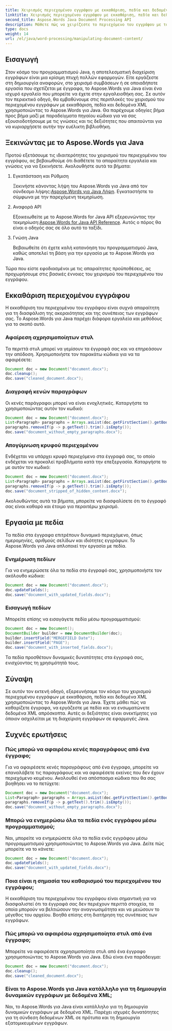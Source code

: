 ```yaml
---
title: Χειρισμός περιεχομένου εγγράφου με εκκαθάριση, πεδία και δεδομένα XML
linktitle: Χειρισμός περιεχομένου εγγράφου με εκκαθάριση, πεδία και δεδομένα XML
second_title: Aspose.Words Java Document Processing API
description: Μάθετε πώς να χειρίζεστε το περιεχόμενο του εγγράφου με το Aspose.Words για Java. Αυτός ο οδηγός βήμα προς βήμα παρέχει παραδείγματα πηγαίου κώδικα για αποτελεσματική διαχείριση εγγράφων.
type: docs
weight: 14
url: /el/java/word-processing/manipulating-document-content/
---
```

## Εισαγωγή

Στον κόσμο του προγραμματισμού Java, η αποτελεσματική διαχείριση εγγράφων είναι μια κρίσιμη πτυχή πολλών εφαρμογών. Είτε εργάζεστε στη δημιουργία αναφορών, στο χειρισμό συμβάσεων ή σε οποιαδήποτε εργασία που σχετίζεται με έγγραφα, το Aspose.Words για Java είναι ένα ισχυρό εργαλείο που μπορείτε να έχετε στην εργαλειοθήκη σας. Σε αυτόν τον περιεκτικό οδηγό, θα εμβαθύνουμε στις περιπλοκές του χειρισμού του περιεχομένου εγγράφων με εκκαθάριση, πεδία και δεδομένα XML χρησιμοποιώντας το Aspose.Words για Java. Θα παρέχουμε οδηγίες βήμα προς βήμα μαζί με παραδείγματα πηγαίου κώδικα για να σας εξουσιοδοτήσουμε με τις γνώσεις και τις δεξιότητες που απαιτούνται για να κυριαρχήσετε αυτήν την ευέλικτη βιβλιοθήκη.

## Ξεκινώντας με το Aspose.Words για Java

Προτού εξετάσουμε τις ιδιαιτερότητες του χειρισμού του περιεχομένου του εγγράφου, ας βεβαιωθούμε ότι διαθέτετε τα απαραίτητα εργαλεία και γνώσεις για να ξεκινήσετε. Ακολουθήστε αυτά τα βήματα:

1. Εγκατάσταση και Ρύθμιση
   
    Ξεκινήστε κάνοντας λήψη του Aspose.Words για Java από τον σύνδεσμο λήψης:[Aspose.Words για Java Λήψη](https://releases.aspose.com/words/java/). Εγκαταστήστε το σύμφωνα με την παρεχόμενη τεκμηρίωση.

2. Αναφορά API
   
   Εξοικειωθείτε με το Aspose.Words for Java API εξερευνώντας την τεκμηρίωση:[Aspose.Words for Java API Reference](https://reference.aspose.com/words/java/). Αυτός ο πόρος θα είναι ο οδηγός σας σε όλο αυτό το ταξίδι.

3. Γνώση Java
   
   Βεβαιωθείτε ότι έχετε καλή κατανόηση του προγραμματισμού Java, καθώς αποτελεί τη βάση για την εργασία με το Aspose.Words για Java.

Τώρα που είστε εφοδιασμένοι με τις απαραίτητες προϋποθέσεις, ας προχωρήσουμε στις βασικές έννοιες του χειρισμού του περιεχομένου του εγγράφου.

## Εκκαθάριση περιεχομένου εγγράφου

Η εκκαθάριση του περιεχομένου του εγγράφου είναι συχνά απαραίτητη για τη διασφάλιση της ακεραιότητας και της συνέπειας των εγγράφων σας. Το Aspose.Words για Java παρέχει διάφορα εργαλεία και μεθόδους για το σκοπό αυτό.

### Αφαίρεση αχρησιμοποίητων στυλ

Τα περιττά στυλ μπορεί να γεμίσουν τα έγγραφά σας και να επηρεάσουν την απόδοση. Χρησιμοποιήστε τον παρακάτω κώδικα για να τα αφαιρέσετε:

```java
Document doc = new Document("document.docx");
doc.cleanup();
doc.save("cleaned_document.docx");
```

### Διαγραφή κενών παραγράφων

Οι κενές παράγραφοι μπορεί να είναι ενοχλητικές. Καταργήστε τα χρησιμοποιώντας αυτόν τον κωδικό:

```java
Document doc = new Document("document.docx");
List<Paragraph> paragraphs = Arrays.asList(doc.getFirstSection().getBody().getParagraphs().toArray());
paragraphs.removeIf(p -> p.getText().trim().isEmpty());
doc.save("document_without_empty_paragraphs.docx");
```

### Απογύμνωση κρυφού περιεχομένου

Ενδέχεται να υπάρχει κρυφό περιεχόμενο στα έγγραφά σας, το οποίο ενδέχεται να προκαλεί προβλήματα κατά την επεξεργασία. Καταργήστε το με αυτόν τον κωδικό:

```java
Document doc = new Document("document.docx");
List<Paragraph> paragraphs = Arrays.asList(doc.getFirstSection().getBody().getParagraphs().toArray());
paragraphs.removeIf(p -> p.getText().trim().isEmpty());
doc.save("document_stripped_of_hidden_content.docx");
```

Ακολουθώντας αυτά τα βήματα, μπορείτε να διασφαλίσετε ότι το έγγραφό σας είναι καθαρό και έτοιμο για περαιτέρω χειρισμό.

## Εργασία με πεδία

Τα πεδία στα έγγραφα επιτρέπουν δυναμικό περιεχόμενο, όπως ημερομηνίες, αριθμούς σελίδων και ιδιότητες εγγράφων. Το Aspose.Words για Java απλοποιεί την εργασία με πεδία.

### Ενημέρωση πεδίων

Για να ενημερώσετε όλα τα πεδία στο έγγραφό σας, χρησιμοποιήστε τον ακόλουθο κώδικα:

```java
Document doc = new Document("document.docx");
doc.updateFields();
doc.save("document_with_updated_fields.docx");
```

### Εισαγωγή πεδίων

Μπορείτε επίσης να εισαγάγετε πεδία μέσω προγραμματισμού:

```java
Document doc = new Document();
DocumentBuilder builder = new DocumentBuilder(doc);
builder.insertField("MERGEFIELD Date");
builder.insertField("PAGE");
doc.save("document_with_inserted_fields.docx");
```

Τα πεδία προσθέτουν δυναμικές δυνατότητες στα έγγραφά σας, ενισχύοντας τη χρησιμότητά τους.

## Σύναψη

Σε αυτόν τον εκτενή οδηγό, εξερευνήσαμε τον κόσμο του χειρισμού περιεχομένου εγγράφων με εκκαθάριση, πεδία και δεδομένα XML χρησιμοποιώντας το Aspose.Words για Java. Έχετε μάθει πώς να καθαρίζετε έγγραφα, να εργάζεστε με πεδία και να ενσωματώνετε δεδομένα XML απρόσκοπτα. Αυτές οι δεξιότητες είναι ανεκτίμητες για όποιον ασχολείται με τη διαχείριση εγγράφων σε εφαρμογές Java.

## Συχνές ερωτήσεις

### Πώς μπορώ να αφαιρέσω κενές παραγράφους από ένα έγγραφο;
   
Για να αφαιρέσετε κενές παραγράφους από ένα έγγραφο, μπορείτε να επαναλάβετε τις παραγράφους και να αφαιρέσετε εκείνες που δεν έχουν περιεχόμενο κειμένου. Ακολουθεί ένα απόσπασμα κώδικα που θα σας βοηθήσει να το πετύχετε:

```java
Document doc = new Document("document.docx");
List<Paragraph> paragraphs = Arrays.asList(doc.getFirstSection().getBody().getParagraphs().toArray());
paragraphs.removeIf(p -> p.getText().trim().isEmpty());
doc.save("document_without_empty_paragraphs.docx");
```

### Μπορώ να ενημερώσω όλα τα πεδία ενός εγγράφου μέσω προγραμματισμού;

Ναι, μπορείτε να ενημερώσετε όλα τα πεδία ενός εγγράφου μέσω προγραμματισμού χρησιμοποιώντας το Aspose.Words για Java. Δείτε πώς μπορείτε να το κάνετε:

```java
Document doc = new Document("document.docx");
doc.updateFields();
doc.save("document_with_updated_fields.docx");
```

### Ποια είναι η σημασία του καθαρισμού του περιεχομένου του εγγράφου;

Η εκκαθάριση του περιεχομένου του εγγράφου είναι σημαντική για να διασφαλιστεί ότι τα έγγραφά σας δεν περιέχουν περιττά στοιχεία, τα οποία μπορούν να βελτιώσουν την αναγνωσιμότητα και να μειώσουν το μέγεθος του αρχείου. Βοηθά επίσης στη διατήρηση της συνέπειας των εγγράφων.

### Πώς μπορώ να αφαιρέσω αχρησιμοποίητα στυλ από ένα έγγραφο;

Μπορείτε να αφαιρέσετε αχρησιμοποίητα στυλ από ένα έγγραφο χρησιμοποιώντας το Aspose.Words για Java. Εδώ είναι ένα παράδειγμα:

```java
Document doc = new Document("document.docx");
doc.cleanup();
doc.save("cleaned_document.docx");
```

### Είναι το Aspose.Words για Java κατάλληλο για τη δημιουργία δυναμικών εγγράφων με δεδομένα XML;

Ναι, το Aspose.Words για Java είναι κατάλληλο για τη δημιουργία δυναμικών εγγράφων με δεδομένα XML. Παρέχει ισχυρές δυνατότητες για τη σύνδεση δεδομένων XML σε πρότυπα και τη δημιουργία εξατομικευμένων εγγράφων.